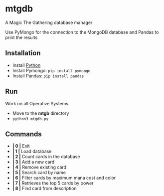 # mtgdb
A Magic The Gathering database manager

Use PyMongo for the connection to the MongoDB database and Pandas to print the results

## Installation
- Install [Python](https://www.python.org/downloads/)
- Install Pymongo: ```pip install pymongo```
- Install Pandas: ```pip install pandas```

## Run
Work on all Operative Systems
- Move to the **mtgb** directory
- ```python3 mtgdb.py```

## Commands
- **| 0 |** Exit
- **| 1 |** Load database
- **| 2 |** Count cards in the database
- **| 3 |** Add a new card
- **| 4 |** Remove existing card
- **| 5 |** Search card by name
- **| 6 |** Filter cards by maximum mana cost and color
- **| 7 |** Retrieves the top 5 cards by power
- **| 8 |** Find card from description
